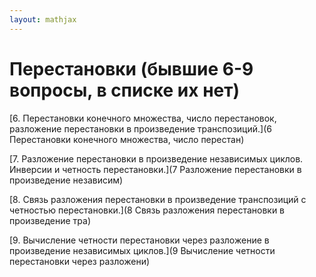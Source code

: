 ```yaml
---  
layout: mathjax  
---  
```

  
# Перестановки (бывшие 6-9 вопросы, в списке их нет)  
  
[6. Перестановки конечного множества, число перестановок, разложение перестановки в произведение транспозиций.](6 Перестановки конечного множества, число перестан)  
  
[7. Разложение перестановки в произведение независимых циклов. Инверсии и четность перестановки.](7 Разложение перестановки в произведение независим)  
  
[8. Связь разложения перестановки в произведение транспозиций с четностью перестановки.](8 Связь разложения перестановки в произведение тра)  
  
[9. Вычисление четности перестановки через разложение в произведение независимых циклов.](9 Вычисление четности перестановки через разложени)  
